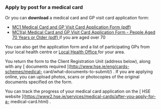 ###  Apply by post for a medical card

Or you can **download** a medical card and GP visit card application form:

  * [ MC1 Medical Card and GP Visit Card Application Form (pdf) ](https://assets.hse.ie/media/documents/Medical_Card_and_GP_Visit_Card_Application_Form.pdf)
  * [ MC1(a) Medical Card and GP Visit Card Application Form - People Aged 70 Years or Older (pdf) ](https://assets.hse.ie/media/documents/Medical_Card_and_GP_Visit_Card_Application_Form_-_People_Aged_70_Years_or_Older.pdf) if you are aged over 70 

You can also get the application form and a list of participating GPs from
your local health centre or [ Local Health Office
](https://www.hse.ie/eng/services/list/1/lho/) for your area.

You return the form to the Client Registration Unit (address below), along
with any [ documents required ](http://www.hse.ie/eng/cards-schemes/medical-
card/what-documents-to-submit/) . If you are applying online, you can upload
photos, scans or photocopies of the original documents specified on the form.

You can track the progress of your medical card application on the [ HSE
website ](https://www2.hse.ie/services/medical-cards/after-you-apply-for-a-
medical-card.html) .
